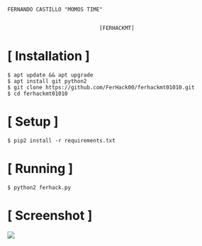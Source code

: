 

```
FERNANDO CASTILLO "MOMOS TIME"
                                       
                                       
                             [FERHACKMT]
```




# [ Installation ]
```
$ apt update && apt upgrade
$ apt install git python2
$ git clone https://github.com/FerHack00/ferhackmt01010.git
$ cd ferhackmt01010
```

# [ Setup ]
```
$ pip2 install -r requirements.txt
```
# [ Running ]
```
$ python2 ferhack.py
```
# [ Screenshot ]
<img src="https://scontent.ftrc1-1.fna.fbcdn.net/v/t1.0-9/60333209_295288838040435_2239983276322193408_n.jpg?_nc_cat=111&_nc_ht=scontent.ftrc1-1.fna&oh=7ec5ba8e60e93da14c365053f503f255&oe=5D578ED7">






